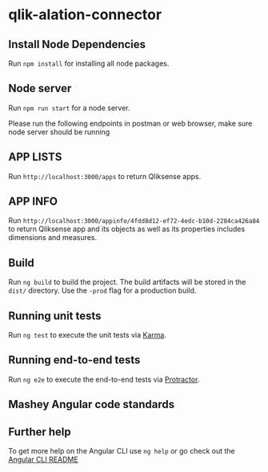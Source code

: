 # qlik-alation-connector

## Install Node Dependencies

Run `npm install` for installing all node packages.


## Node server

Run `npm run start` for a node server.


Please run the following endpoints in postman or web browser, make sure node server should be running

## APP LISTS

Run `http://localhost:3000/apps` to return Qliksense apps.


## APP INFO

Run `http://localhost:3000/appinfo/4fdd8d12-ef72-4edc-b10d-2284ca426a84
` to return Qliksense app and its objects as well as its properties includes dimensions and measures.

## Build

Run `ng build` to build the project. The build artifacts will be stored in the `dist/` directory. Use the `-prod` flag for a production build.

## Running unit tests

Run `ng test` to execute the unit tests via [Karma](https://karma-runner.github.io).

## Running end-to-end tests

Run `ng e2e` to execute the end-to-end tests via [Protractor](http://www.protractortest.org/).

## Mashey Angular code standards




## Further help

To get more help on the Angular CLI use `ng help` or go check out the [Angular CLI README](https://github.com/angular/angular-cli/blob/master/README.md)
